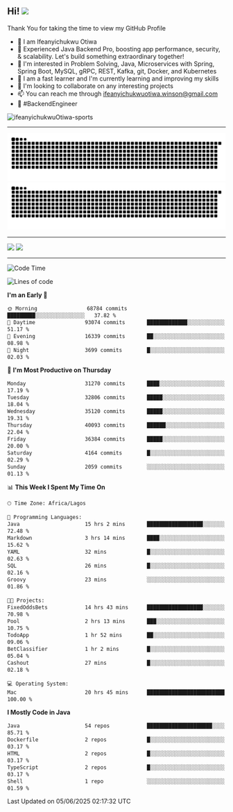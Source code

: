 <!-- BLOG-POST-LIST:START --><!-- BLOG-POST-LIST:END -->

## Hi! <img src="https://media.giphy.com/media/hvRJCLFzcasrR4ia7z/giphy.gif" width="4%"> 

Thank You for taking the time to view my GitHub Profile

- 👋 I am Ifeanyichukwu Otiwa
- 🚀 Experienced Java Backend Pro, boosting app performance, security, & scalability. Let's build something extraordinary together!
- 👀 I'm interested in Problem Solving, Java, Microservices with Spring, Spring Boot, MySQL, gRPC, REST, Kafka, git, Docker, and Kubernetes
- 🌱 I am a fast learner and I'm currently learning and improving my skills
- 💞️ I'm looking to collaborate on any interesting projects
- 📫 You can reach me through ifeanyichukwuotiwa.winson@gmail.com
- 🚀 #BackendEngineer

<p align="left" marginTop="10px"> <img src="https://komarev.com/ghpvc/?username=ifeanyichukwuOtiwa-sports&label=Profile%20views&color=0e75b6&style=for-the-badge" alt="ifeanyichukwuOtiwa-sports" /> </p>

***

<!--🐍📈SNAKEGRAPH / 🌐WEBSITE: https://github.com/Platane/snk -->
![github contribution grid snake animation](https://raw.githubusercontent.com/ifeanyichukwuOtiwa-sports/ifeanyichukwuOtiwa-sports/output/github-contribution-grid-snake-dark.svg#gh-dark-mode-only)![github contribution grid snake animation](https://raw.githubusercontent.com/ifeanyichukwuOtiwa-sports/ifeanyichukwuOtiwa-sports/output/github-contribution-grid-snake.svg#gh-light-mode-only)

***

<p float="left">
  <img float="left" src="https://github-readme-stats.vercel.app/api?username=ifeanyichukwuOtiwa-sports&count_private=true&include_all_commits=true&theme=react&show_icons=true" />
  <img float="right" src="https://github-readme-stats.vercel.app/api/top-langs/?username=ifeanyichukwuOtiwa-sports&layout=compact&show_icons=true&theme=react" /> 
</p>

***



<!--START_SECTION:waka-->
![Code Time](http://img.shields.io/badge/Code%20Time-3%2C771%20hrs%2017%20mins-blue)

![Lines of code](https://img.shields.io/badge/From%20Hello%20World%20I%27ve%20Written-51.1%20million%20lines%20of%20code-blue)

**I'm an Early 🐤** 

```text
🌞 Morning                68784 commits       █████████░░░░░░░░░░░░░░░░   37.82 % 
🌆 Daytime                93074 commits       █████████████░░░░░░░░░░░░   51.17 % 
🌃 Evening                16339 commits       ██░░░░░░░░░░░░░░░░░░░░░░░   08.98 % 
🌙 Night                  3699 commits        █░░░░░░░░░░░░░░░░░░░░░░░░   02.03 % 
```
📅 **I'm Most Productive on Thursday** 

```text
Monday                   31270 commits       ████░░░░░░░░░░░░░░░░░░░░░   17.19 % 
Tuesday                  32806 commits       █████░░░░░░░░░░░░░░░░░░░░   18.04 % 
Wednesday                35120 commits       █████░░░░░░░░░░░░░░░░░░░░   19.31 % 
Thursday                 40093 commits       ██████░░░░░░░░░░░░░░░░░░░   22.04 % 
Friday                   36384 commits       █████░░░░░░░░░░░░░░░░░░░░   20.00 % 
Saturday                 4164 commits        █░░░░░░░░░░░░░░░░░░░░░░░░   02.29 % 
Sunday                   2059 commits        ░░░░░░░░░░░░░░░░░░░░░░░░░   01.13 % 
```


📊 **This Week I Spent My Time On** 

```text
🕑︎ Time Zone: Africa/Lagos

💬 Programming Languages: 
Java                     15 hrs 2 mins       ██████████████████░░░░░░░   72.48 % 
Markdown                 3 hrs 14 mins       ████░░░░░░░░░░░░░░░░░░░░░   15.62 % 
YAML                     32 mins             █░░░░░░░░░░░░░░░░░░░░░░░░   02.63 % 
SQL                      26 mins             █░░░░░░░░░░░░░░░░░░░░░░░░   02.16 % 
Groovy                   23 mins             ░░░░░░░░░░░░░░░░░░░░░░░░░   01.86 % 

🐱‍💻 Projects: 
FixedOddsBets            14 hrs 43 mins      ██████████████████░░░░░░░   70.98 % 
Pool                     2 hrs 13 mins       ███░░░░░░░░░░░░░░░░░░░░░░   10.75 % 
TodoApp                  1 hr 52 mins        ██░░░░░░░░░░░░░░░░░░░░░░░   09.06 % 
BetClassifier            1 hr 2 mins         █░░░░░░░░░░░░░░░░░░░░░░░░   05.04 % 
Cashout                  27 mins             █░░░░░░░░░░░░░░░░░░░░░░░░   02.18 % 

💻 Operating System: 
Mac                      20 hrs 45 mins      █████████████████████████   100.00 % 
```

**I Mostly Code in Java** 

```text
Java                     54 repos            █████████████████████░░░░   85.71 % 
Dockerfile               2 repos             █░░░░░░░░░░░░░░░░░░░░░░░░   03.17 % 
HTML                     2 repos             █░░░░░░░░░░░░░░░░░░░░░░░░   03.17 % 
TypeScript               2 repos             █░░░░░░░░░░░░░░░░░░░░░░░░   03.17 % 
Shell                    1 repo              ░░░░░░░░░░░░░░░░░░░░░░░░░   01.59 % 
```




 Last Updated on 05/06/2025 02:17:32 UTC
<!--END_SECTION:waka-->

<!--
<p align="center">
![trophy](https://github-profile-trophy.vercel.app/?username=ifeanyichukwuOtiwa-sports&theme=onedark) (https://github.com/ryo-ma/github-profile-trophy)
</p>
-->

<!---
ifeanyi-otiwa/ifeanyi-otiwa is a ✨ special ✨ repository because its `README.md` (this file) appears on your GitHub profile.
You can click the Preview link to take a look at your changes.
--->
